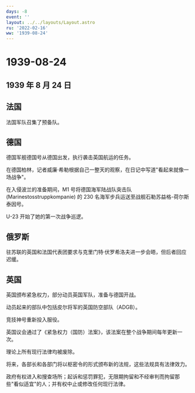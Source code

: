 ```yaml
---
days: -8
event: ''
layout: ../../layouts/Layout.astro
ru: '2022-02-16'
ww: '1939-08-24'
---
```


# 1939-08-24

## 1939 年 8 月 24 日

## 法国

法国军队召集了预备队。

## 德国

德国军舰德国号从德国出发，执行袭击英国航运的任务。

在德国柏林，记者威廉·希勒根据自己一整天的观察，在日记中写道"看起来就像一场战争"。

在入侵波兰的准备期间，M1 号将德国海军陆战队突击队
(Marinestosstruppkompanie) 的 230
名海军步兵运送至战舰石勒苏益格-荷尔斯泰因号。

U-23 开始了她的第一次战争巡逻。

## 俄罗斯

驻苏联的英国和法国代表团要求与克里门特·伏罗希洛夫进一步会晤，但后者回应迟缓。

## 英国

英国颁布紧急权力，部分动员英国军队，准备与德国开战。

动员起来的部队中包括皮尔将军的英国防空部队（ADGB）。

竞技神号重新投入服役。

英国议会通过了《紧急权力（国防）法案》，该法案在整个战争期间每年更新一次。

理论上所有现行法律均被废除。

将来，各部长和各部门将以枢密令的形式颁布新的法规，这些法规具有法律效力。

政府有权进入和搜查场所；起诉和惩罚罪犯，无限期拘留和不经审判而拘留那些"看似适宜"的人；并有权中止或修改任何现行法律。